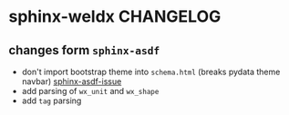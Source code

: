 # sphinx-weldx CHANGELOG

## changes form `sphinx-asdf` 
- don't import bootstrap theme into `schema.html` (breaks pydata theme navbar) [sphinx-asdf-issue](https://github.com/asdf-format/sphinx-asdf/issues/12)
- add parsing of `wx_unit` and `wx_shape`
- add `tag` parsing